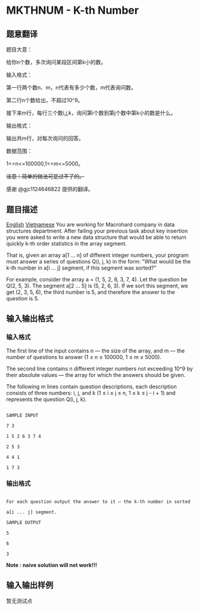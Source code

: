 # MKTHNUM - K-th Number

## 题意翻译

题目大意：

给你n个数，多次询问某段区间第k小的数。

输入格式：

第一行两个数n、m，n代表有多少个数，m代表询问数。

第二行n个数给出，不超过10^9。

接下来m行，每行三个数i,j,k，询问第i个数到第j个数中第k小的数是什么。

输出格式：

输出共m行，对每次询问的回答。

数据范围：

1<=n<=100000,1<=m<=5000。

~~注意：简单的做法可是过不了的。~~

感谢 @gjc1124646822 提供的翻译。

## 题目描述

[English](/problems/MKTHNUM/en/) [Vietnamese](/problems/MKTHNUM/vn/) You are working for Macrohard company in data structures department. After failing your previous task about key insertion you were asked to write a new data structure that would be able to return quickly k-th order statistics in the array segment.

That is, given an array a\[1 ... n\] of different integer numbers, your program must answer a series of questions Q(i, j, k) in the form: "What would be the k-th number in a\[i ... j\] segment, if this segment was sorted?"

For example, consider the array a = (1, 5, 2, 6, 3, 7, 4). Let the question be Q(2, 5, 3). The segment a\[2 ... 5\] is (5, 2, 6, 3). If we sort this segment, we get (2, 3, 5, 6), the third number is 5, and therefore the answer to the question is 5.

## 输入输出格式

### 输入格式

 The first line of the input contains n — the size of the array, and m — the number of questions to answer (1 ≤ n ≤ 100000, 1 ≤ m ≤ 5000).

The second line contains n different integer numbers not exceeding 10^9 by their absolute values — the array for which the answers should be given.

The following m lines contain question descriptions, each description consists of three numbers: i, j, and k (1 ≤ i ≤ j ≤ n, 1 ≤ k ≤ j - i + 1) and represents the question Q(i, j, k).

```

SAMPLE INPUT

7 3

1 5 2 6 3 7 4

2 5 3

4 4 1

1 7 3

```

### 输出格式

```

For each question output the answer to it — the k-th number in sorted

a[i ... j] segment.

SAMPLE OUTPUT

5

6

3

```

**Note : naive solution will not work!!!**

## 输入输出样例

暂无测试点

